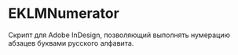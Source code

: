 # EKLMNumerator
Скрипт для Adobe InDesign, позволяющий выполнять нумерацию абзацев буквами русского алфавита.
